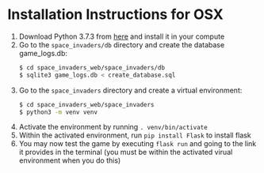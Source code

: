 # Installation Instructions for OSX

1. Download Python 3.7.3 from [here](https://www.python.org/downloads/) and install it in your compute
2. Go to the `space_invaders/db` directory and create the database game_logs.db:
    ```bash
    $ cd space_invaders_web/space_invaders/db
    $ sqlite3 game_logs.db < create_database.sql 
    ```
3. Go to the `space_invaders` directory and create a virtual environment:
    ```bash
    $ cd space_invaders_web/space_invaders
    $ python3 -m venv venv
    ```
4. Activate the environment by running `. venv/bin/activate`
5. Within the activated environment, run `pip install Flask` to install flask
6. You may now test the game by executing `flask run` and going to the link it provides in the terminal (you must be within the activated virual environment when you do this)